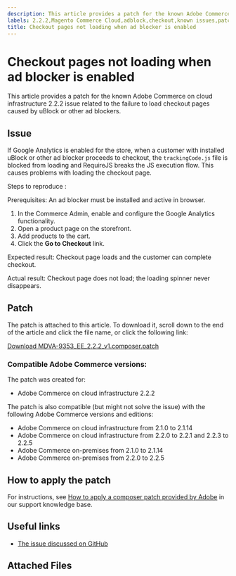 ```yaml
---
description: This article provides a patch for the known Adobe Commerce on cloud infrastructure 2.2.2 issue related to the failure to load checkout pages caused by uBlock or other ad blockers.
labels: 2.2.2,Magento Commerce Cloud,adblock,checkout,known issues,patch,troubleshooting,Adobe Commerce,cloud infrastructure,on-premises
title: Checkout pages not loading when ad blocker is enabled
---
```


# Checkout pages not loading when ad blocker is enabled

This article provides a patch for the known Adobe Commerce on cloud infrastructure 2.2.2 issue related to the failure to load checkout pages caused by uBlock or other ad blockers.

## Issue

If Google Analytics is enabled for the store, when a customer with installed uBlock or other ad blocker proceeds to checkout, the `trackingCode.js` file is blocked from loading and RequireJS breaks the JS execution flow. This causes problems with loading the checkout page.

 <span class="wysiwyg-underline">Steps to reproduce</span> :

Prerequisites: An ad blocker must be installed and active in browser.

1. In the Commerce Admin, enable and configure the Google Analytics functionality.
1. Open a product page on the storefront.
1. Add products to the cart.
1. Click the **Go to Checkout** link.

 <span class="wysiwyg-underline">Expected result</span>: Checkout page loads and the customer can complete checkout.

 <span class="wysiwyg-underline">Actual result</span>: Checkout page does not load; the loading spinner never disappears.

## Patch

The patch is attached to this article. To download it, scroll down to the end of the article and click the file name, or click the following link:

 [Download MDVA-9353\_EE\_2.2.2\_v1.composer.patch](assets/MDVA-9353_EE_2.2.2_v1.composer.patch.zip)

### Compatible Adobe Commerce versions:

The patch was created for:

* Adobe Commerce on cloud infrastructure 2.2.2

The patch is also compatible (but might not solve the issue) with the following Adobe Commerce versions and editions:

* Adobe Commerce on cloud infrastructure from 2.1.0 to 2.1.14
* Adobe Commerce on cloud infrastructure from 2.2.0 to 2.2.1 and 2.2.3 to 2.2.5
* Adobe Commerce on-premises from 2.1.0 to 2.1.14
* Adobe Commerce on-premises from 2.2.0 to 2.2.5

## How to apply the patch

For instructions, see [How to apply a composer patch provided by Adobe](https://support.magento.com/hc/en-us/articles/360028367731) in our support knowledge base.

## Useful links

* [The issue discussed on GitHub](https://github.com/magento/magento2/pull/13061)

## Attached Files